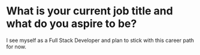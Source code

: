 # What is your current job title and what do you aspire to be?

I see myself as a Full Stack Developer and plan to stick with this career path for now.
